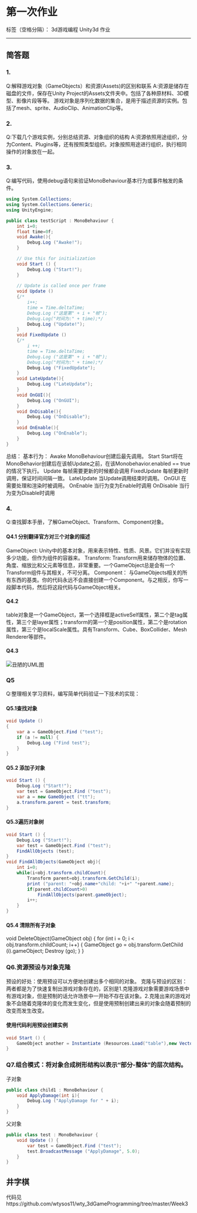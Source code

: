 ﻿# 第一次作业

标签（空格分隔）： 3d游戏编程 Unity3d 作业

---

## 简答题
### 1.
Q:解释游戏对象（GameObjects）和资源(Assets)的区别和联系
A:资源是储存在磁盘的文件，保存在Unity Project的Assets文件夹中。包括了各种原材料、3D模型、影像片段等等。
		游戏对象是序列化数据的集合，是用于描述资源的实例。包括了mesh、sprite、AudioClip、AnimationClip等。
### 2.
Q:下载几个游戏实例，分别总结资源、对象组织的结构
A:资源依照用途组织，分为Content、Plugins等，还有按照类型组织。对象按照用途进行组织，执行相同操作的对象放在一起。
### 3.
Q:编写代码，使用debug语句来验证MonoBehaviour基本行为或事件触发的条件。
```c#
using System.Collections;
using System.Collections.Generic;
using UnityEngine;

public class testScript : MonoBehaviour {
	int i=0;
	float time=0f;
	void Awake(){
		Debug.Log ("Awake!");
	}

	// Use this for initialization
	void Start () {
		Debug.Log ("Start!");
	}
	
	// Update is called once per frame
	void Update () 
	{/*
		i++;
		time = Time.deltaTime;
		Debug.Log ("这是第" + i + "帧");
		Debug.Log("时间为:" + time);*/
		Debug.Log ("Update!");
	}
	void FixedUpdate () 
	{/*
		i ++;
		time = Time.deltaTime;
		Debug.Log ("这是第" + i + "帧");
		Debug.Log("时间为:" + time);*/
		Debug.Log ("FixedUpdate");
	}
	void LateUpdate(){
		Debug.Log ("LateUpdate");
	}
	void OnGUI(){
		Debug.Log ("OnGUI");
	}
	void OnDisable(){
		Debug.Log ("OnDisable");
	}
	void OnEnable(){
		Debug.Log ("OnEnable");
	}
}
```
总结：
	基本行为：
	Awake MonoBehaviour创建后最先调用。
	Start Start将在MonoBehavior创建后在该帧Update之前，在该Monobehavior.enabled == true的情况下执行。
	Update 每帧需要更新的时候都会调用
	FixedUpdate 每帧更新时调用，保证时间间隔一致。
	LateUpdate 当Update调用结束时调用。
	OnGUI 在需要处理和渲染时被调用。
	OnEnable 当行为变为Enable时调用
	OnDisable 当行为变为Disable时调用
	
### 4.
Q:查找脚本手册，了解GameObject、Transform、Component对象。
#### Q4.1 分别翻译官方对三个对象的描述
GameObject: Unity中的基本对象，用来表示特性、性质、风景。它们并没有实现多少功能，但作为组件的容器来。
	Transform:
	Transform用来储存物体的位置、角度、缩放比和父元素等信息，非常重要。一个GameObject总是会有一个Transform组件与其相关，不可分离。
	Component：
	与GameObjects相关的所有东西的基类。你的代码永远不会直接创建一个Component。与之相反，你写一段脚本代码，然后将这段代码与GameObject相关。
#### Q4.2
table对象是一个GameObject，第一个选择框是activeSelf属性，第二个是tag属性，第三个是layer属性；transform的第一个是position属性，第二个是rotation属性，第三个是localScale属性。具有Transform、Cube、BoxCollider、Mesh Renderer等部件。
#### Q4.3
![丑陋的UML图][1]
	
### Q5
Q:整理相关学习资料，编写简单代码验证一下技术的实现：
#### Q5.1查找对象
```C#
void Update () 
{
	var a = GameObject.Find ("test");
	if (a != null) {
		Debug.Log ("Find test");
	}
}
```
#### Q5.2 添加子对象
```C#
void Start () {
	Debug.Log ("Start!");
	var test = GameObject.Find ("test");
	var a = new GameObject ("tt");
	a.transform.parent = test.transform;
}
```
#### Q5.3遍历对象树
```C#
void Start () {
	Debug.Log ("Start!");
	var test = GameObject.Find ("test");
	FindAllObjects (test);
}
void FindAllObjects(GameObject obj){  
	int i=0;  
	while(i<obj.transform.childCount){  
		Transform parent=obj.transform.GetChild(i);  
		print ("parent: "+obj.name+"child: "+i+" "+parent.name);  
		if(parent.childCount>0)  
			FindAllObjects(parent.gameObject);  
		i++;  
	}  
}  
```
#### Q5.4 清除所有子对象
void DeleteObject(GameObject obj)
{
	for (int i = 0; i < obj.transform.childCount; i++) {
		GameObject go = obj.transform.GetChild (i).gameObject;
		Destroy (go);
	}
}
### Q6.资源预设与对象克隆
预设的好处：使用预设可以方便地创建出多个相同的对象。
克隆与预设的区别：两者都是为了快速复制出游戏对象存在的，区别是1.克隆游戏对象需要游戏场景中有游戏对象，但是预制的话允许场景中一开始不存在该对象。2.克隆出来的游戏对象不会随着克隆体的变化而发生变化，但是使用预制创建出来的对象会随着预制的改变而发生改变。
		
#### 使用代码利用预设创建实例
```C#
void Start () {
	GameObject another = Instantiate (Resources.Load("table"),new Vector3(4,0,0),Quaternion.identity) as GameObject;
}
```		
### Q7.组合模式：将对象合成树形结构以表示“部分-整体”的层次结构。
子对象
```C#
public class child1 : MonoBehaviour {
	void ApplyDamage(int i){
		Debug.Log ("ApplyDamage for " + i);
	}
}
```
父对象
```C#
public class test : MonoBehaviour {
	void Update () {
		var test = GameObject.Find ("test");
		test.BroadcastMessage ("ApplyDamage", 5.0);
	}
}
```
## 井字棋
代码见https://github.com/wtysos11/wty_3dGameProgramming/tree/master/Week3

	


  [1]: http://imgsrc.baidu.com/forum/pic/item/3598c901baa1cd117df2812fb512c8fcc3ce2d3a.jpg